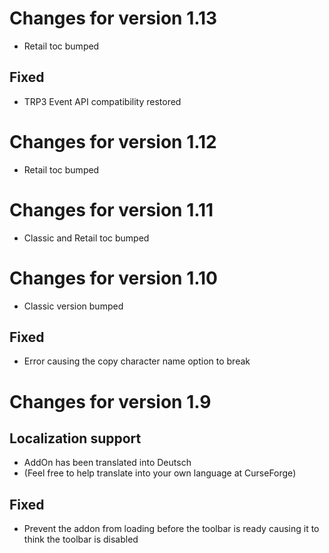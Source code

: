 # Changes for version 1.13
- Retail toc bumped

## Fixed
- TRP3 Event API compatibility restored

# Changes for version 1.12
- Retail toc bumped

# Changes for version 1.11
- Classic and Retail toc bumped

# Changes for version 1.10
- Classic version bumped

## Fixed
- Error causing the copy character name option to break

# Changes for version 1.9

## Localization support
- AddOn has been translated into Deutsch
- (Feel free to help translate into your own language at CurseForge)

## Fixed
- Prevent the addon from loading before the toolbar is ready causing it to think the toolbar is disabled
